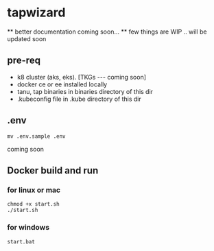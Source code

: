 # tapwizard

** better documentation coming soon...
** few things are WIP .. will be updated soon

## pre-req
- k8 cluster (aks, eks). [TKGs --- coming soon]
- docker ce or ee installed locally
- tanu, tap binaries in binaries directory of this dir
- .kubeconfig file in .kube directory of this dir

## .env

`mv .env.sample .env`


coming soon


## Docker build and run

### for linux or mac
```
chmod +x start.sh
./start.sh
```

### for windows
```
start.bat
```